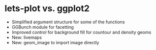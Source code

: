# lets-plot vs. ggplot2

- Simplified argument structure for some of the functions
- GGBunch module for facetting 
- Improved control for background fill for countour and density geoms
- New: livemaps
- New: geom_image to import image directly 